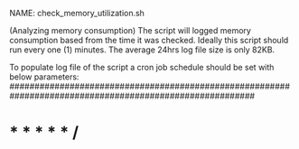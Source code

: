 NAME:  check_memory_utilization.sh 

(Analyzing memory consumption)
The script will logged memory consumption based from the time it was checked. Ideally this script should run every one (1) minutes. The average 24hrs log file size is only 82KB.

To populate log file of the script a cron job schedule should be set with below parameters:
#########################################################################################################
#   * * * * * /<SCRIPT FOLDER>/check_memory_utilization.sh                                              #
#########################################################################################################


Comparing the output: Relevant fields from /proc/meminfo to match them against the output of free -k:
#########################################################################################
#  $ grep -E "MemTotal|MemFree|Buffers|Cached|SwapTotal|SwapFree" /proc/meminfo         #
#  MemTotal:        3838776 kB                                                          #
#  MemFree:          163304 kB                                                          #
#  Buffers:          188476 kB                                                          #
#  Cached:          2934552 kB                                                          #
#  SwapCached:            0 kB                                                          #
#  SwapTotal:             0 kB                                                          #
#  SwapFree:              0 kB                                                          #
#########################################################################################
#  $free -k                                                                             #
#               total       used       free     shared    buffers     cached            #
#  Mem:       3838776    3675472     163304      39936     188476    2934552            #
#  -/+ buffers/cache:     552444    3286332                                             #
#  Swap:            0          0          0                                             #
#########################################################################################


Matching output of free -k to /proc/meminfo


The following table shows how to get the free output matched to the /proc/meminfo fields.
#####################################################################################################################
# free output                                                #	coresponding /proc/meminfo fields                   #
#####################################################################################################################
# Mem: total                                                 #	MemTotal                                            #
# Mem: used                                                  #	MemTotal - MemFree                                  #
# Mem: free                                                  #	MemFree                                             #
# Mem: shared (can be ignored nowadays. It has no meaning.)  #	N/A                                                 #
# Mem: buffers                                               #	Buffers                                             #
# Mem: cached	                                               #   Cached                                             #
# -/+ buffers/cache: used                                    #   MemTotal - (MemFree + Buffers + Cached)            #
# -/+ buffers/cache: free                                    #   MemFree + Buffers + Cached                         #
# Swap: total                                                #   SwapTotal                                          #
# Swap: used                                                 #   SwapTotal - SwapFree                               #
# Swap: free                                                 #   SwapFree                                           #
#####################################################################################################################
